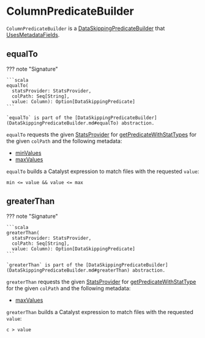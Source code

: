 # ColumnPredicateBuilder

`ColumnPredicateBuilder` is a [DataSkippingPredicateBuilder](DataSkippingPredicateBuilder.md) that [UsesMetadataFields](UsesMetadataFields.md).

## <span id="equalTo"> equalTo

??? note "Signature"

    ```scala
    equalTo(
      statsProvider: StatsProvider,
      colPath: Seq[String],
      value: Column): Option[DataSkippingPredicate]
    ```

    `equalTo` is part of the [DataSkippingPredicateBuilder](DataSkippingPredicateBuilder.md#equalTo) abstraction.

`equalTo` requests the given [StatsProvider](StatsProvider.md) for [getPredicateWithStatTypes](StatsProvider.md#getPredicateWithStatTypes) for the given `colPath` and the following metadata:

* [minValues](UsesMetadataFields.md#minValues)
* [maxValues](UsesMetadataFields.md#maxValues)

`equalTo` builds a Catalyst expression to match files with the requested `value`:

```text
min <= value && value <= max
```

## <span id="greaterThan"> greaterThan

??? note "Signature"

    ```scala
    greaterThan(
      statsProvider: StatsProvider,
      colPath: Seq[String],
      value: Column): Option[DataSkippingPredicate]
    ```

    `greaterThan` is part of the [DataSkippingPredicateBuilder](DataSkippingPredicateBuilder.md#greaterThan) abstraction.

`greaterThan` requests the given [StatsProvider](StatsProvider.md) for [getPredicateWithStatType](StatsProvider.md#getPredicateWithStatType) for the given `colPath` and the following metadata:

* [maxValues](UsesMetadataFields.md#maxValues)

`greaterThan` builds a Catalyst expression to match files with the requested `value`:

```text
c > value
```
